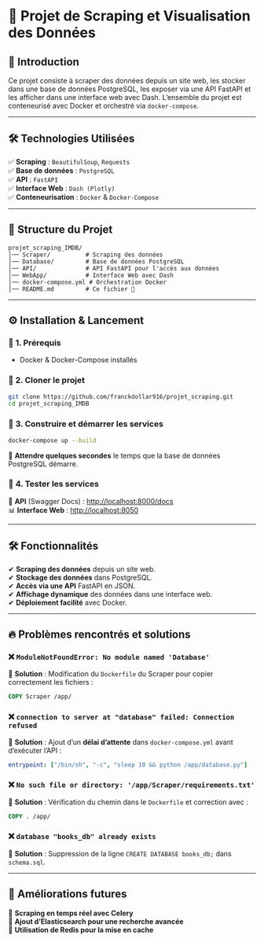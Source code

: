 # 📌 Projet de Scraping et Visualisation des Données

## 🚀 Introduction
Ce projet consiste à scraper des données depuis un site web, les stocker dans une base de données PostgreSQL, les exposer via une API FastAPI et les afficher dans une interface web avec Dash. L’ensemble du projet est conteneurisé avec Docker et orchestré via `docker-compose`.

---

## 🛠️ Technologies Utilisées
✅ **Scraping** : `BeautifulSoup`, `Requests`  
✅ **Base de données** : `PostgreSQL`  
✅ **API** : `FastAPI`  
✅ **Interface Web** : `Dash (Plotly)`  
✅ **Conteneurisation** : `Docker` & `Docker-Compose`

---

## 📁 Structure du Projet
```
projet_scraping_IMDB/
│── Scraper/          # Scraping des données
│── Database/         # Base de données PostgreSQL
│── API/              # API FastAPI pour l'accès aux données
│── WebApp/           # Interface Web avec Dash
│── docker-compose.yml # Orchestration Docker
│── README.md         # Ce fichier 📄
```

---

## ⚙️ Installation & Lancement
### 🔹 **1. Prérequis**
- Docker & Docker-Compose installés

### 🔹 **2. Cloner le projet**
```bash
git clone https://github.com/franckdollar916/projet_scraping.git
cd projet_scraping_IMDB
```

### 🔹 **3. Construire et démarrer les services**
```bash
docker-compose up --build
```
📌 **Attendre quelques secondes** le temps que la base de données PostgreSQL démarre.

### 🔹 **4. Tester les services**
📡 **API** (Swagger Docs) : [http://localhost:8000/docs](http://localhost:8000/docs)  
📊 **Interface Web** : [http://localhost:8050](http://localhost:8050)  

---

## 🛠️ Fonctionnalités
✔ **Scraping des données** depuis un site web.  
✔ **Stockage des données** dans PostgreSQL.  
✔ **Accès via une API** FastAPI en JSON.  
✔ **Affichage dynamique** des données dans une interface web.  
✔ **Déploiement facilité** avec Docker.

---

## 🔥 Problèmes rencontrés et solutions
### ❌ `ModuleNotFoundError: No module named 'Database'`
📌 **Solution** : Modification du `Dockerfile` du Scraper pour copier correctement les fichiers :
```dockerfile
COPY Scraper /app/
```

### ❌ `connection to server at "database" failed: Connection refused`
📌 **Solution** : Ajout d’un **délai d’attente** dans `docker-compose.yml` avant d’exécuter l’API :
```yaml
entrypoint: ["/bin/sh", "-c", "sleep 10 && python /app/database.py"]
```

### ❌ `No such file or directory: '/app/Scraper/requirements.txt'`
📌 **Solution** : Vérification du chemin dans le `Dockerfile` et correction avec :
```dockerfile
COPY . /app/
```

### ❌ `database "books_db" already exists`
📌 **Solution** : Suppression de la ligne `CREATE DATABASE books_db;` dans `schema.sql`.

---

## 🎯 Améliorations futures
🚀 **Scraping en temps réel avec Celery**  
🚀 **Ajout d’Elasticsearch pour une recherche avancée**  
🚀 **Utilisation de Redis pour la mise en cache**  


